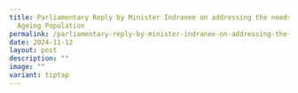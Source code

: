 ```yaml
---
title: Parliamentary Reply by Minister Indranee on addressing the needs of an
  Ageing Population
permalink: /parliamentary-reply-by-minister-indranee-on-addressing-the-needs-of-an-ageing-population/
date: 2024-11-12
layout: post
description: ""
image: ""
variant: tiptap
---
```

